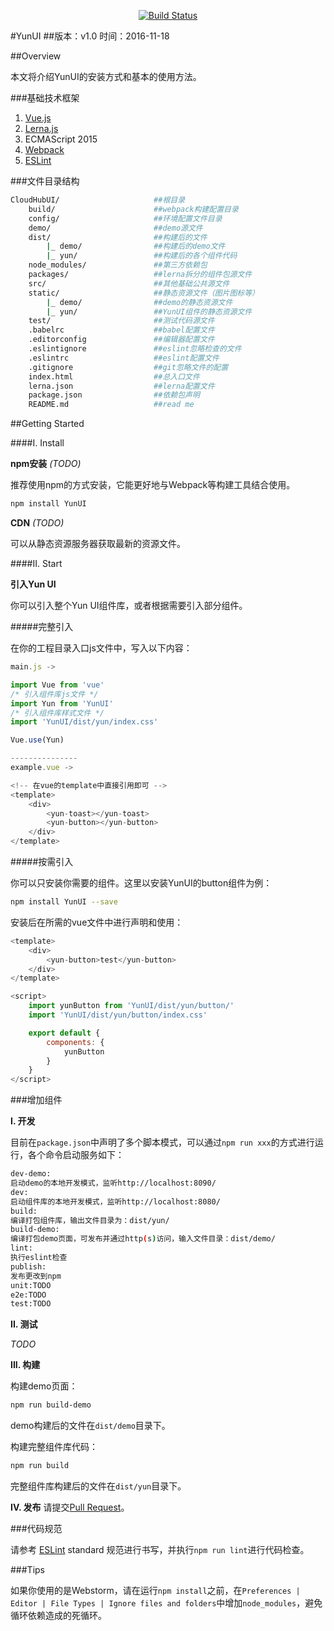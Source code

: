 <p align="center">
  <a href="https://img.shields.io/circleci/project/yun-ui/yun-ui/develop.svg"><img src="https://img.shields.io/circleci/project/yun-ui/yun-ui/develop.svg" alt="Build Status"></a>
</p>
#YunUI
##版本：v1.0 时间：2016-11-18

##Overview

本文将介绍YunUI的安装方式和基本的使用方法。

###基础技术框架
1. [Vue.js](https://vuejs.org/)
2. [Lerna.js](https://lernajs.io/)
3. ECMAScript 2015
4. [Webpack](https://webpack.github.io/docs/)
5. [ESLint](http://eslint.org/)

###文件目录结构
``` bash
CloudHubUI/						##根目录
	build/						##webpack构建配置目录
	config/						##环境配置文件目录
	demo/						##demo源文件
	dist/						##构建后的文件
		|_ demo/				##构建后的demo文件
		|_ yun/					##构建后的各个组件代码
	node_modules/				##第三方依赖包
	packages/					##lerna拆分的组件包源文件
	src/						##其他基础公共源文件
	static/						##静态资源文件（图片图标等）
		|_ demo/				##demo的静态资源文件
		|_ yun/					##YunUI组件的静态资源文件
	test/						##测试代码源文件
	.babelrc					##babel配置文件
	.editorconfig				##编辑器配置文件
	.eslintignore				##eslint忽略检查的文件
	.eslintrc					##eslint配置文件
	.gitignore					##git忽略文件的配置
	index.html					##总入口文件
	lerna.json					##lerna配置文件
	package.json				##依赖包声明
	README.md					##read me
```

##Getting Started

####I.	Install

**npm安装** *(TODO)*

推荐使用npm的方式安装，它能更好地与Webpack等构建工具结合使用。

``` bash
npm install YunUI
```

**CDN** *(TODO)*

可以从静态资源服务器获取最新的资源文件。

####II. Start

**引入Yun UI**

你可以引入整个Yun UI组件库，或者根据需要引入部分组件。

#####完整引入

在你的工程目录入口js文件中，写入以下内容：

``` javascript
main.js ->

import Vue from 'vue'
/* 引入组件库js文件 */
import Yun from 'YunUI'
/* 引入组件库样式文件 */
import 'YunUI/dist/yun/index.css'

Vue.use(Yun)

---------------
example.vue ->

<!-- 在vue的template中直接引用即可 -->
<template>
    <div>
        <yun-toast></yun-toast>
        <yun-button></yun-button>
    </div>
</template>

```

#####按需引入

你可以只安装你需要的组件。这里以安装YunUI的button组件为例：

``` bash
npm install YunUI --save
```
安装后在所需的vue文件中进行声明和使用：

``` javascript
<template>
    <div>
        <yun-button>test</yun-button>
    </div>
</template>

<script>
    import yunButton from 'YunUI/dist/yun/button/'
	import 'YunUI/dist/yun/button/index.css'

    export default {
        components: {
            yunButton
        }
    }
</script>

```

###增加组件

**I.	开发**

目前在`package.json`中声明了多个脚本模式，可以通过`npm run xxx`的方式进行运行，各个命令启动服务如下：

``` bash
dev-demo:
启动demo的本地开发模式，监听http://localhost:8090/
dev:
启动组件库的本地开发模式，监听http://localhost:8080/
build:
编译打包组件库，输出文件目录为：dist/yun/
build-demo:
编译打包demo页面，可发布并通过http(s)访问，输入文件目录：dist/demo/
lint:
执行eslint检查
publish:
发布更改到npm
unit:TODO
e2e:TODO
test:TODO
```

**II. 测试**

*TODO*

**III. 构建**

构建demo页面：

``` bash
npm run build-demo
```
demo构建后的文件在`dist/demo`目录下。

构建完整组件库代码：

``` bash
npm run build
```
完整组件库构建后的文件在`dist/yun`目录下。


**IV. 发布**
请提交[Pull Request](https://git-scm.com/docs/git-request-pull)。

###代码规范

请参考 [ESLint](http://eslint.org/) standard 规范进行书写，并执行`npm run lint`进行代码检查。

###Tips

如果你使用的是Webstorm，请在运行`npm install`之前，在`Preferences | Editor | File Types | Ignore files and folders`中增加`node_modules`，避免循环依赖造成的死循环。